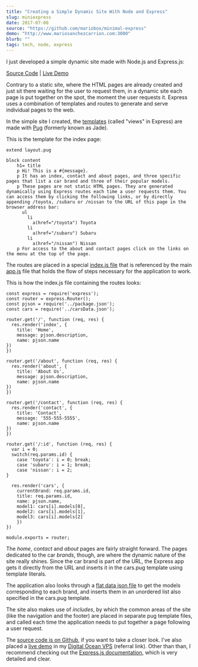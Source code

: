 ```yaml
---
title: "Creating a Simple Dynamic Site With Node and Express"
slug: miniexpress
date: 2017-07-08
source: "https://github.com/mariobox/minimal-express"
demo: "http://www.mariosanchezcarrion.com:3000"
blurb: ""
tags: tech, node, express
---
```


I just developed a simple dynamic site made with Node.js and Express.js:

[Source Code](https://github.com/mariobox/minimal-express) | [Live Demo](http://www.mariosanchezcarrion.com:3000)

Contrary to a static site, where the HTML pages are already created and just sit there waiting for the user to request them, in a dynamic site each page is put together on the spot, the moment the user requests it. Express uses a combination of templates and routes to generate and serve individual pages to the web.

In the simple site I created, the [templates](https://github.com/mariobox/minimal-express/tree/master/views) (called "views" in Express) are made with [Pug](https://pugjs.org/api/getting-started.html) (formerly known as Jade). 

This is the template for the index page:

<pre><code>extend layout.pug

block content
    h1= title
    p Hi! This is a #{message}.
    p It has an index, contact and about pages, and three specific pages that list a car brand and three of their popular models. 
    p These pages are not static HTML pages. They are generated dynamically using Express routes each time a user requests them. You can access them by clicking the following links, or by directly appending /toyota, /subaru or /nissan to the URL of this page in the browser address bar:
      ul
        li 
          a(href="/toyota") Toyota
        li 
          a(href="/subaru") Subaru
        li 
          a(href="/nissan") Nissan
    p For access to the about and contact pages click on the links on the menu at the top of the page.</code></pre>

The routes are placed in a special [index.js file](https://github.com/mariobox/minimal-express/blob/master/routes/index.js) that is referenced by the main [app.js](https://github.com/mariobox/minimal-express/blob/master/app.js) file that holds the flow of steps necessary for the application to work. 

This is how the index.js file containing the routes looks:

<pre><code>const express = require('express');
const router = express.Router();
const pjson = require('../package.json');
const cars = require('../carsData.json');

router.get('/', function (req, res) {
  res.render('index', { 
    title: 'Home', 
    message: pjson.description, 
    name: pjson.name 
})
})

router.get('/about', function (req, res) {
  res.render('about', { 
    title: 'About Us', 
    message: pjson.description, 
    name: pjson.name 
})
})

router.get('/contact', function (req, res) {
  res.render('contact', { 
    title: 'Contact', 
    message: '555-555-5555', 
    name: pjson.name 
})
})

router.get('/:id', function (req, res) {
  var i = 0;
  switch(req.params.id) {
    case 'toyota': i = 0; break;
    case 'subaru': i = 1; break;
    case 'nissan': i = 2; 
}
  
  res.render('cars', { 
    currentBrand: req.params.id,
    title: req.params.id,
    name: pjson.name,
    model1: cars[i].models[0], 
    model2: cars[i].models[1],
    model3: cars[i].models[2]
    })
})

module.exports = router;</code></pre>

The *home*, *contact* and *about* pages are fairly straight forward.  The pages dedicated to the car *brands*, though, are where the dynamic nature of the site really shines. Since the car brand is part of the URL, the Express app gets it directly from the URL and inserts it in the cars.pug template using template literals. 

The application also looks through a [flat data json file](https://github.com/mariobox/minimal-express/blob/master/carsData.json) to get the models corresponding to each brand, and inserts them in an unordered list also specified in the cars.pug template.

The site also makes use of *includes*, by which the common areas of the site (like the navigation and the footer) are placed in separate pug template files, and called each time the application needs to put together a page following a user request.

The [source code is on Github](https://github.com/mariobox/minimal-express), if you want to take a closer look. I've also placed a [live demo](http://www.mariosanchezcarrion.com:3000) in my [Digital Ocean VPS](https://m.do.co/c/b96aa4f9fdfd) (referral link). Other than than, I recommend checking out the [Express.js documentation](https://expressjs.com/), which is very detailed and clear. 




